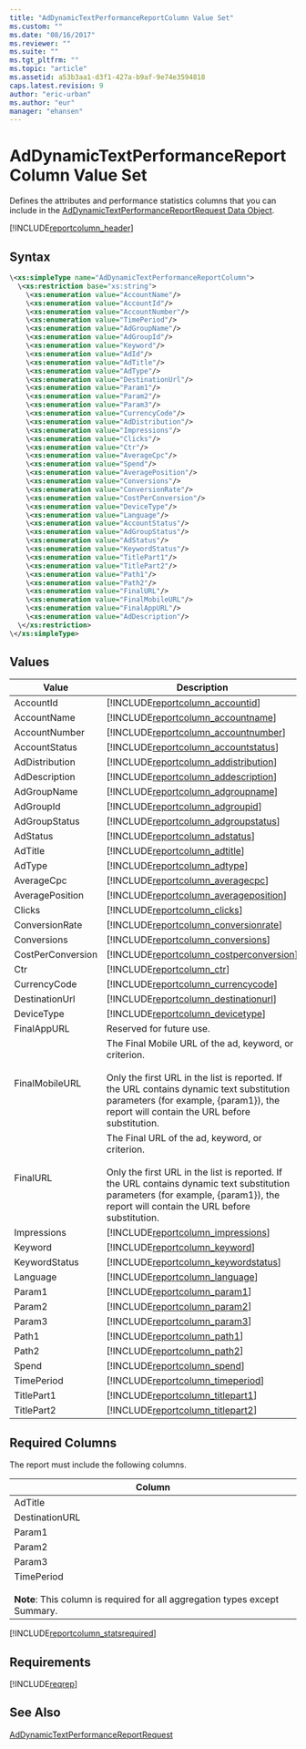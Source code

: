 ```yaml
---
title: "AdDynamicTextPerformanceReportColumn Value Set"
ms.custom: ""
ms.date: "08/16/2017"
ms.reviewer: ""
ms.suite: ""
ms.tgt_pltfrm: ""
ms.topic: "article"
ms.assetid: a53b3aa1-d3f1-427a-b9af-9e74e3594818
caps.latest.revision: 9
author: "eric-urban"
ms.author: "eur"
manager: "ehansen"
---
```

# AdDynamicTextPerformanceReportColumn Value Set
Defines the attributes and performance statistics columns that you can include in the [AdDynamicTextPerformanceReportRequest Data Object](../reporting-api/addynamictextperformancereportrequest-data-object.md).

[!INCLUDE[reportcolumn_header](../reporting-api/includes/reportcolumn-header.md)]
## Syntax

```xml
\<xs:simpleType name="AdDynamicTextPerformanceReportColumn">
  \<xs:restriction base="xs:string">
    \<xs:enumeration value="AccountName"/>
    \<xs:enumeration value="AccountId"/>
    \<xs:enumeration value="AccountNumber"/>
    \<xs:enumeration value="TimePeriod"/>
    \<xs:enumeration value="AdGroupName"/>
    \<xs:enumeration value="AdGroupId"/>
    \<xs:enumeration value="Keyword"/>
    \<xs:enumeration value="AdId"/>
    \<xs:enumeration value="AdTitle"/>
    \<xs:enumeration value="AdType"/>
    \<xs:enumeration value="DestinationUrl"/>
    \<xs:enumeration value="Param1"/>
    \<xs:enumeration value="Param2"/>
    \<xs:enumeration value="Param3"/>
    \<xs:enumeration value="CurrencyCode"/>
    \<xs:enumeration value="AdDistribution"/>
    \<xs:enumeration value="Impressions"/>
    \<xs:enumeration value="Clicks"/>
    \<xs:enumeration value="Ctr"/>
    \<xs:enumeration value="AverageCpc"/>
    \<xs:enumeration value="Spend"/>
    \<xs:enumeration value="AveragePosition"/>
    \<xs:enumeration value="Conversions"/>
    \<xs:enumeration value="ConversionRate"/>
    \<xs:enumeration value="CostPerConversion"/>
    \<xs:enumeration value="DeviceType"/>
    \<xs:enumeration value="Language"/>
    \<xs:enumeration value="AccountStatus"/>
    \<xs:enumeration value="AdGroupStatus"/>
    \<xs:enumeration value="AdStatus"/>
    \<xs:enumeration value="KeywordStatus"/>
    \<xs:enumeration value="TitlePart1"/>
    \<xs:enumeration value="TitlePart2"/>
    \<xs:enumeration value="Path1"/>
    \<xs:enumeration value="Path2"/>
    \<xs:enumeration value="FinalURL"/>
    \<xs:enumeration value="FinalMobileURL"/>
    \<xs:enumeration value="FinalAppURL"/>
    \<xs:enumeration value="AdDescription"/>   
  \</xs:restriction>
\</xs:simpleType>
```

## Values

|Value|Description|
|---------|---------------|
|AccountId|[!INCLUDE[reportcolumn_accountid](../reporting-api/includes/reportcolumn-accountid.md)]|
|AccountName|[!INCLUDE[reportcolumn_accountname](../reporting-api/includes/reportcolumn-accountname.md)]|
|AccountNumber|[!INCLUDE[reportcolumn_accountnumber](../reporting-api/includes/reportcolumn-accountnumber.md)]|
|AccountStatus|[!INCLUDE[reportcolumn_accountstatus](../reporting-api/includes/reportcolumn-accountstatus.md)]|
|AdDistribution|[!INCLUDE[reportcolumn_addistribution](../reporting-api/includes/reportcolumn-addistribution.md)]|
|AdDescription|[!INCLUDE[reportcolumn_addescription](../reporting-api/includes/reportcolumn-addescription.md)]|
|AdGroupName|[!INCLUDE[reportcolumn_adgroupname](../reporting-api/includes/reportcolumn-adgroupname.md)]|
|AdGroupId|[!INCLUDE[reportcolumn_adgroupid](../reporting-api/includes/reportcolumn-adgroupid.md)]|
|AdGroupStatus|[!INCLUDE[reportcolumn_adgroupstatus](../reporting-api/includes/reportcolumn-adgroupstatus.md)]|
|AdStatus|[!INCLUDE[reportcolumn_adstatus](../reporting-api/includes/reportcolumn-adstatus.md)]|
|AdTitle|[!INCLUDE[reportcolumn_adtitle](../reporting-api/includes/reportcolumn-adtitle.md)]|
|AdType|[!INCLUDE[reportcolumn_adtype](../reporting-api/includes/reportcolumn-adtype.md)]|
|AverageCpc|[!INCLUDE[reportcolumn_averagecpc](../reporting-api/includes/reportcolumn-averagecpc.md)]|
|AveragePosition|[!INCLUDE[reportcolumn_averageposition](../reporting-api/includes/reportcolumn-averageposition.md)]|
|Clicks|[!INCLUDE[reportcolumn_clicks](../reporting-api/includes/reportcolumn-clicks.md)]|
|ConversionRate|[!INCLUDE[reportcolumn_conversionrate](../reporting-api/includes/reportcolumn-conversionrate.md)]|
|Conversions|[!INCLUDE[reportcolumn_conversions](../reporting-api/includes/reportcolumn-conversions.md)]|
|CostPerConversion|[!INCLUDE[reportcolumn_costperconversion](../reporting-api/includes/reportcolumn-costperconversion.md)]|
|Ctr|[!INCLUDE[reportcolumn_ctr](../reporting-api/includes/reportcolumn-ctr.md)]|
|CurrencyCode|[!INCLUDE[reportcolumn_currencycode](../reporting-api/includes/reportcolumn-currencycode.md)]|
|DestinationUrl|[!INCLUDE[reportcolumn_destinationurl](../reporting-api/includes/reportcolumn-destinationurl.md)]|
|DeviceType|[!INCLUDE[reportcolumn_devicetype](../reporting-api/includes/reportcolumn-devicetype.md)]|
|FinalAppURL|Reserved for future use.|
|FinalMobileURL|The Final Mobile URL of the ad, keyword, or criterion.<br /><br />Only the first URL in the list is reported. If the URL contains dynamic text substitution parameters (for example, {param1}), the report will contain the URL before substitution.|
|FinalURL|The Final URL of the ad, keyword, or criterion.<br /><br />Only the first URL in the list is reported. If the URL contains dynamic text substitution parameters (for example, {param1}), the report will contain the URL before substitution.|
|Impressions|[!INCLUDE[reportcolumn_impressions](../reporting-api/includes/reportcolumn-impressions.md)]|
|Keyword|[!INCLUDE[reportcolumn_keyword](../reporting-api/includes/reportcolumn-keyword.md)]|
|KeywordStatus|[!INCLUDE[reportcolumn_keywordstatus](../reporting-api/includes/reportcolumn-keywordstatus.md)]|
|Language|[!INCLUDE[reportcolumn_language](../reporting-api/includes/reportcolumn-language.md)]|
|Param1|[!INCLUDE[reportcolumn_param1](../reporting-api/includes/reportcolumn-param1.md)]|
|Param2|[!INCLUDE[reportcolumn_param2](../reporting-api/includes/reportcolumn-param2.md)]|
|Param3|[!INCLUDE[reportcolumn_param3](../reporting-api/includes/reportcolumn-param3.md)]|
|Path1|[!INCLUDE[reportcolumn_path1](../reporting-api/includes/reportcolumn-path1.md)]|
|Path2|[!INCLUDE[reportcolumn_path2](../reporting-api/includes/reportcolumn-path2.md)]|
|Spend|[!INCLUDE[reportcolumn_spend](../reporting-api/includes/reportcolumn-spend.md)]|
|TimePeriod|[!INCLUDE[reportcolumn_timeperiod](../reporting-api/includes/reportcolumn-timeperiod.md)]|
|TitlePart1|[!INCLUDE[reportcolumn_titlepart1](../reporting-api/includes/reportcolumn-titlepart1.md)]|
|TitlePart2|[!INCLUDE[reportcolumn_titlepart2](../reporting-api/includes/reportcolumn-titlepart2.md)]|

## <a name="requiredcolumns"></a>Required Columns
The report must include the following columns.

|Column|
|----------|
|AdTitle|
|DestinationURL|
|Param1|
|Param2|
|Param3|
|TimePeriod<br /><br />**Note**: This column is required for all aggregation types except Summary.|
[!INCLUDE[reportcolumn_statsrequired](../reporting-api/includes/reportcolumn-statsrequired.md)]
## Requirements
[!INCLUDE[reqrep](../reporting-api/includes/reqrep.md)]
## See Also
[AdDynamicTextPerformanceReportRequest](../reporting-api/addynamictextperformancereportrequest-data-object.md)

